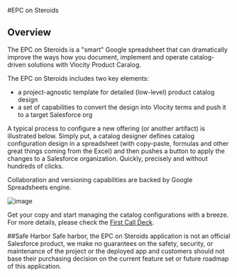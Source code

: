 #EPC on Steroids

## Overview
The EPC on Steroids is a "smart" Google spreadsheet that can dramatically improve the ways how you document, implement and operate catalog-driven solutions with Vlocity Product Caralog. 

The EPC on Steroids includes two key elements:
* a project-agnostic template for detailed (low-level) product catalog design
* a set of capabilities to convert the design into Vlocity terms and push it to a target Salesforce org

A typical process to configure a new offering (or another artifact) is illustrated below. Simply put, a catalog designer defines catalog configuration design in a spreadsheet (with copy-paste, formulas and other great things coming from the Excel) and then pushes a button to apply the changes to a Salesforce organization. Quickly, precisely and without hundreds of clicks. 

Collaboration and versioning capabilities are backed by Google Spreadsheets engine.

![image](https://user-images.githubusercontent.com/46906391/87882685-20f69e00-ca02-11ea-8755-4d8b27aaf64c.png)

Get your copy and start managing the catalog configurations with a breeze. For more details, please check the [First Call Deck](https://docs.google.com/presentation/d/1nqFemAhbt3S-nE7Kg2RmVjaPPPJegXy7TRBk6yDYBFo/edit?usp=sharing).

##Safe Harbor
Safe harbor, the EPC on Steroids application is not an official Salesforce product, we make no guarantees on the safety, security, or maintenance of the project or the deployed app and customers should not base their purchasing decision on the current feature set or future roadmap of this application.
